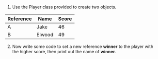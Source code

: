 1. Use the Player class provided to create two objects.

|**Reference**|**Name**|**Score**|
|---|---|---|
|A|Jake|46|
|B|Elwood|49|

2. Now write some code to set a new reference **winner** to the player with the higher score, then print out the name of **winner**.
